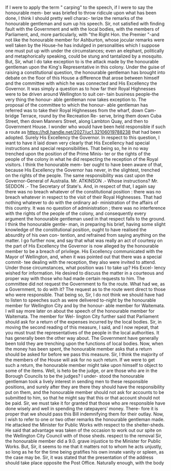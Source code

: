 If I were to apply the term " carping" to the speech, if I were to say the honourable mem- ber was briefed to throw ridicule upon what has been done, I think I should pretty well charac- terize the remarks of the honourable gentleman and sum up his speech. Sir, not satisfied with finding fault with the Government and with the local bodies, with the members of Parliament, and, more particularly, with "the Right Hon. the Premier "-and not like the honourable member for Ashburton, whose jocular remarks were well taken by the House-he has indulged in personalities which I suppose one must put up with under the circumstances; even an elephant, politically and metaphorically speaking, could be stung and tantalized by a mosquito. But, Sir, what I do take exception to is the attack made by the honourable gentleman upon the King's Representative in this colony. Under the guise of raising a constitutional question, the honourable gentleman has brought into debate on the floor of this House a difference that arose between himself and the committee with which he was connected and His Excellency the Governor. It was simply a question as to how far their Royal Highnesses were to be driven around Wellington to suit cer- tain business people-the very thing the honour- able gentleman now takes exception to. The proposal of the committee to which the honour- able gentleman has referred was to take their Royal Highnesses from the wharf, down Cam- bridge Terrace, round by the Recreation Re- serve, bring them down Cuba Street, then down Manners Street, along Lambton Quay, and then to Government House. I wonder who would have been held responsible if such a route as https://hdl.handle.net/2027/uc1.32106019788238 that had been adopted. Surely His Excellency the Governor. In respect to this question, I want to have it laid down very clearly that His Excellency had special instructions and special responsibilities. That being so, he in no way trenched upon the position of the Prime Minis- ter or the rights of the people of the colony in what he did respecting the reception of the Royal visitors. I think the honourable mem- ber ought to have been aware of that, because His Excellency the Governor has never, in the slightest, trenched on the rights of the people. The same responsibility was cast upon the Governor-General of Australia. Mr. ATKINSON .- Whose instructions? Mr. SEDDON .- The Secretary of State's. And, in respect of that, I again say there was no breach whatever of the constitutional position : there was no breach whatever in respect to the visit of their Royal Highnesses. That had nothing whatever to do with the ordinary ad- ministration of the affairs of this country. It was no question of administration ; there was no interference with the rights of the people of the colony, and consequently every argument the honourable gentleman used in that respect falls to the ground. I think the honourable gentle- man, in preparing his brief, having some slight knowledge of the constitutional position, ought to have realised the absurdity of his own con- tention, and refrained from saying anything on the matter. I go further now, and say that what was really an act of courtesy on the part of His Excellency the Governor is now alleged by the honourable member to be a breach of privilege. His Excellency communicated with the Mayor of Wellington, and, when it was pointed out that there was a special commit- tee dealing with the reception, they also were invited to attend. Under those circumstances, what position was I to take up? His Excel- lency wished for information. He desired to discuss the matter in a courteous and proper way with those who had made certain requests to him. The committee did not request the Government to fix the route. What had we, as a Government, to do with it? The request as to the route went direct to those who were responsible. That being so, Sir, I do not think we should have had to listen to speeches such as were delivered to-night by the honourable member for Wellington City and by the honour- able member for Waitemata. I will say more later on about the speech of the honourable member for Waitemata. The member for Wel- lington City further said that Parliament should ask for a return of the expenses incurred by the local bodies. Sir, in moving the second reading of this measure, I said, and I now repeat, that you must trust the representatives of the people in the local authorities. It has generally been the other way about. The Government have generally been told they are trenching upon the functions of local bodies. Now, when the money has been spent, the honourable member asks that a return should be asked for before we pass this measure. Sir, I think the majority of the members of the House will ask for no such return. If we were to get such a return, the honourable member might take upon himself to object to some of the items. Well, is heto be the judge, or are those who are in the Borough Councils to be the judges? I under- stood the honourable gentleman took a lively interest in sending men to these responsible positions, and surely after they are there they should have the responsibility put on them, and the honourable member should not ask for accounts to be submitted to him, so that he might say that this or that account should not be paid. Sir, we must take it for granted that those who are responsible have done wisely and well in spending the ratepayers' money. There- fore it is proper that we should pass this Bill indemnifying them for their outlay. Now, I wish to refer to one or two other remarks the honourable gentleman made. He attacked the Minister for Public Works with respect to the shelter-sheds. He said that advantage was taken of the occasion to work out our spite on the Wellington City Council with of those sheds. respect to the removal Sir, the honourable member did a 9.0. grave injustice to the Minister for Public Works. But, Sir, it seems to me that it matters not to whom he acts unjustly, so long as he for the time being gratifies his own innate vanity or spleen, as the case may be. Sir, it was stated that the presentation of the address should take place opposite the Post Office. Naturally enough, with the body 